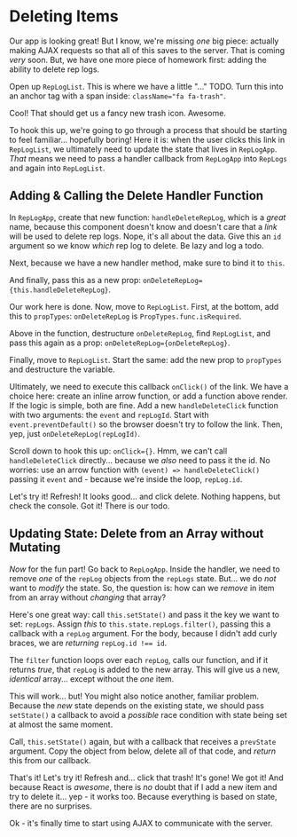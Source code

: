 # Deleting Items

Our app is looking great! But I know, we're missing *one* big piece: actually making
AJAX requests so that all of this saves to the server. That is coming *very* soon.
But, we have one more piece of homework first: adding the ability to delete rep logs.

Open up `RepLogList`. This is where we have a little "..." TODO. Turn this into an
anchor tag with a span inside: `className="fa fa-trash"`.

Cool! That should get us a fancy new trash icon. Awesome.

To hook this up, we're going to go through a process that should be starting to feel
familiar... hopefully boring! Here it is: when the user clicks this link in
`RepLogList`,
we ultimately need to update the state that lives in `RepLogApp`. *That* means
we need to pass a handler callback from `RepLogApp` into `RepLogs` and again into
`RepLogList`.

## Adding & Calling the Delete Handler Function

In `RepLogApp`, create that new function: `handleDeleteRepLog`, which is a *great* name,
because this component doesn't know and doesn't care that a *link* will be used
to delete rep logs. Nope, it's all about the data. Give this an `id` argument
so we know *which* rep log to delete. Be lazy and log a todo.

Next, because we have a new handler method, make sure to bind it to `this`.

And finally, pass this as a new prop: `onDeleteRepLog={this.handleDeleteRepLog}`.

Our work here is done. Now, move to `RepLogList`. First, at the bottom, add this
to `propTypes`: `onDeleteRepLog` is `PropTypes.func.isRequired`.

Above in the function, destructure `onDeleteRepLog`, find `RepLogList`, and
pass this again as a prop: `onDeleteRepLog={onDeleteRepLog}`.

Finally, move to `RepLogList`. Start the same: add the new prop to `propTypes` and
destructure the variable. 

Ultimately, we need to execute this callback `onClick()` of the link. We have a choice
here: create an inline arrow function, or add a function above render. If the logic
is simple, both are fine. Add a new `handleDeleteClick` function with two
arguments: the `event` and `repLogId`. Start with `event.preventDefault()` so the
browser doesn't try to follow the link. Then, yep, just `onDeleteRepLog(repLogId)`.

Scroll down to hook this up: `onClick={}`. Hmm, we can't call `handleDeleteClick`
directly... because we *also* need to pass it the id. No worries: use an arrow
function with `(event) => handleDeleteClick()` passing it `event` and - because
we're inside the loop, `repLog.id`.

Let's try it! Refresh! It looks good... and click delete. Nothing happens, but 
check the console. Got it! There is our todo.

## Updating State: Delete from an Array without Mutating

*Now* for the fun part! Go back to `RepLogApp`. Inside the handler, we need to
remove *one* of the `repLog` objects from the `repLogs` state. But... we do *not*
want to *modify* the state. So, the question is: how can we *remove* in item from
an array without *changing* that array?

Here's one great way: call `this.setState()` and pass it the key we want to set:
`repLogs`. Assign *this* to `this.state.repLogs.filter()`, passing this a callback
with a `repLog` argument. For the body, because I didn't add curly braces, we are
*returning* `repLog.id !== id`.

The `filter` function loops over each `repLog`, calls our function, and if it returns
*true*, that `repLog` is added to the new array. This will give us a new, *identical*
array... except without the *one* item.

This will work... but! You might also notice another, familiar problem. Because
the *new* state depends on the existing state, we should pass `setState()` a callback
to avoid a *possible* race condition with state being set at almost the same moment.

Call, `this.setState()` again, but with a callback that receives a `prevState`
argument. Copy the object from below, delete all of that code, and *return* this
from our callback.

That's it! Let's try it! Refresh and... click that trash! It's gone! We got it!
And because React is *awesome*, there is *no* doubt that if I add a new item
and try to delete it... yep - it works too. Because everything is based on state,
there are no surprises.

Ok - it's finally time to start using AJAX to communicate with the server.
